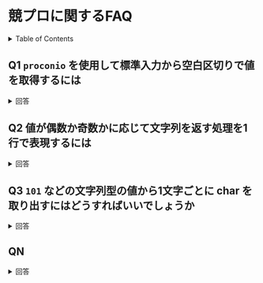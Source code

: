 # 競プロに関するFAQ

<!-- START doctoc generated TOC please keep comment here to allow auto update -->
<!-- DON'T EDIT THIS SECTION, INSTEAD RE-RUN doctoc TO UPDATE -->
<details>
<summary>Table of Contents</summary>

- [Q1 `proconio` を使用して標準入力から空白区切りで値を取得するには](#q1-proconio-%E3%82%92%E4%BD%BF%E7%94%A8%E3%81%97%E3%81%A6%E6%A8%99%E6%BA%96%E5%85%A5%E5%8A%9B%E3%81%8B%E3%82%89%E7%A9%BA%E7%99%BD%E5%8C%BA%E5%88%87%E3%82%8A%E3%81%A7%E5%80%A4%E3%82%92%E5%8F%96%E5%BE%97%E3%81%99%E3%82%8B%E3%81%AB%E3%81%AF)
- [Q2 値が偶数か奇数かに応じて文字列を返す処理を1行で表現するには](#q2-%E5%80%A4%E3%81%8C%E5%81%B6%E6%95%B0%E3%81%8B%E5%A5%87%E6%95%B0%E3%81%8B%E3%81%AB%E5%BF%9C%E3%81%98%E3%81%A6%E6%96%87%E5%AD%97%E5%88%97%E3%82%92%E8%BF%94%E3%81%99%E5%87%A6%E7%90%86%E3%82%921%E8%A1%8C%E3%81%A7%E8%A1%A8%E7%8F%BE%E3%81%99%E3%82%8B%E3%81%AB%E3%81%AF)
- [Q3 `101` などの文字列型の値から1文字ごとに char を取り出すにはどうすればいいでしょうか](#q3-101-%E3%81%AA%E3%81%A9%E3%81%AE%E6%96%87%E5%AD%97%E5%88%97%E5%9E%8B%E3%81%AE%E5%80%A4%E3%81%8B%E3%82%891%E6%96%87%E5%AD%97%E3%81%94%E3%81%A8%E3%81%AB-char-%E3%82%92%E5%8F%96%E3%82%8A%E5%87%BA%E3%81%99%E3%81%AB%E3%81%AF%E3%81%A9%E3%81%86%E3%81%99%E3%82%8C%E3%81%B0%E3%81%84%E3%81%84%E3%81%A7%E3%81%97%E3%82%87%E3%81%86%E3%81%8B)
- [QN](#qn)

</details>
<!-- END doctoc generated TOC please keep comment here to allow auto update -->

## Q1 `proconio` を使用して標準入力から空白区切りで値を取得するには

<details>
<summary>回答</summary>

入力は以下の場合を考える。

```bash
1 10
```

入力を受け取るには以下を実行する。

```rust
use proconio::input;

fn main() {
    input! {
        a: i32,
        b: i32
    };
    let result = a + b;
    println!("{}", result);
}
```

</details>

## Q2 値が偶数か奇数かに応じて文字列を返す処理を1行で表現するには

<details>
<summary>回答</summary>

複数行の場合には以下のように記述する。

```rust
fn main() {
    input! {
        a: i32,
        b: i32
    };
    let result = {
        if (a * b) % 2 == 0 {
            "Even"
        } else {
            "Odd"
        }
    };
    println!("{}", result);
}
```

1行で以下のように記述できる。

```rust
fn main() {
    input! {
        a: i32,
        b: i32
    };
    let result = if (a * b) % 2 == 0 { "Even" } else {"Odd"};
    println!("{}", result);
}
```

</details>

## Q3 `101` などの文字列型の値から1文字ごとに char を取り出すにはどうすればいいでしょうか

<details>
<summary>回答</summary>

`String` が提供する `cahrs()` ではイテレータ `Iterator<Item = char>` を返す。

後はイテレータに対して繰り返し処理を実装すればいい。

複数行の場合は以下になる

```rust
input! {
    s: String
};
let mut result: i32 = 0;
// イテレータから各要素を取得して繰り返す
for ichar in s.chars() {
    if ichar == '1' {
        result += 1;
    }
}
```

クロージャを使用する場合は以下になる。

```rust
    input! {
        s: String
    };
    let result = s.chars()                  // イテレータを取得
                  .filter(|&c| c == '1')    // 各要素を取り出してクロージャを適用
                  .count();                 // 要素数を数える
```

</details>

## QN

<details>
<summary>回答</summary>


</details>
